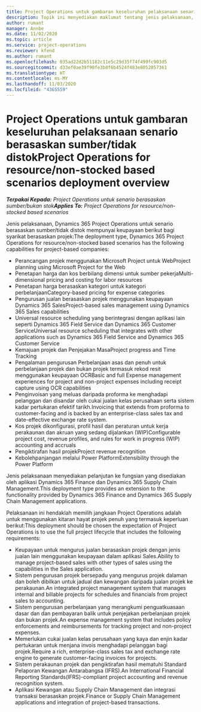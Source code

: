 ```yaml
---
title: Project Operations untuk gambaran keseluruhan pelaksanaan senario berasaskan sumber/tidak distok
description: Topik ini menyediakan maklumat tentang jenis pelaksanaan, Project Operations untuk senario berasaskan sumber/tidak distok.
author: rumant
manager: Annbe
ms.date: 11/02/2020
ms.topic: article
ms.service: project-operations
ms.reviewer: kfend
ms.author: rumant
ms.openlocfilehash: 035ad22d2b51182c11e5c29d35f74f499fc903d5
ms.sourcegitcommit: d33ef0ae39f90fe3b0f6b4524f483e8052057361
ms.translationtype: HT
ms.contentlocale: ms-MY
ms.lasthandoff: 11/03/2020
ms.locfileid: "4365559"
---
```

# <a name="project-operations-for-resourcenon-stocked-based-scenarios-deployment-overview"></a><span data-ttu-id="0ad31-103">Project Operations untuk gambaran keseluruhan pelaksanaan senario berasaskan sumber/tidak distok</span><span class="sxs-lookup"><span data-stu-id="0ad31-103">Project Operations for resource/non-stocked based scenarios deployment overview</span></span>

<span data-ttu-id="0ad31-104">_**Terpakai Kepada:** Project Operations untuk senario berasaskan sumber/bukan stok_</span><span class="sxs-lookup"><span data-stu-id="0ad31-104">_**Applies To:** Project Operations for resource/non-stocked based scenarios_</span></span>

<span data-ttu-id="0ad31-105">Jenis pelaksanaan, Dynamics 365 Project Operations untuk senario berasaskan sumber/tidak distok mempunyai keupayaan berikut bagi syarikat berasaskan projek:</span><span class="sxs-lookup"><span data-stu-id="0ad31-105">The deployment type, Dynamics 365 Project Operations for resource/non-stocked based scenarios has the following capabilities for project-based companies:</span></span>

- <span data-ttu-id="0ad31-106">Perancangan projek menggunakan Microsoft Project untuk Web</span><span class="sxs-lookup"><span data-stu-id="0ad31-106">Project planning using Microsoft Project for the Web</span></span>
- <span data-ttu-id="0ad31-107">Penetapan harga dan kos berbilang dimensi untuk sumber pekerja</span><span class="sxs-lookup"><span data-stu-id="0ad31-107">Multi-dimensional pricing and costing for labor resources</span></span>
- <span data-ttu-id="0ad31-108">Penetapan harga berasaskan kategori untuk kategori perbelanjaan</span><span class="sxs-lookup"><span data-stu-id="0ad31-108">Category-based pricing for expense categories</span></span>
- <span data-ttu-id="0ad31-109">Pengurusan jualan berasaskan projek menggunakan keupayaan Dynamics 365 Sales</span><span class="sxs-lookup"><span data-stu-id="0ad31-109">Project-based sales management using Dynamics 365 Sales capabilities</span></span>
- <span data-ttu-id="0ad31-110">Universal resource scheduling yang berintegrasi dengan aplikasi lain seperti Dynamics 365 Field Service dan Dynamics 365 Customer Service</span><span class="sxs-lookup"><span data-stu-id="0ad31-110">Universal resource scheduling that integrates with other applications such as Dynamics 365 Field Service and Dynamics 365 Customer Service</span></span>
- <span data-ttu-id="0ad31-111">Kemajuan projek dan Penjejakan Masa</span><span class="sxs-lookup"><span data-stu-id="0ad31-111">Project progress and Time Tracking</span></span>
- <span data-ttu-id="0ad31-112">Pengalaman pengurusan Perbelanjaan asas dan penuh untuk perbelanjaan projek dan bukan projek termasuk rekod resit menggunakan keupayaan OCR</span><span class="sxs-lookup"><span data-stu-id="0ad31-112">Basic and full Expense management experiences for project and non-project expenses including receipt capture using OCR capabilities</span></span>
- <span data-ttu-id="0ad31-113">Penginvoisan yang meluas daripada proforma ke menghadapi pelanggan dan disandar oleh cukai jualan kelas perusahaan serta sistem kadar pertukaran efektif tarikh.</span><span class="sxs-lookup"><span data-stu-id="0ad31-113">Invoicing that extends from proforma to customer-facing and is backed by an enterprise-class sales tax and date-effective exchange rate system.</span></span>
- <span data-ttu-id="0ad31-114">Kos projek dikonfigurasi, profil hasil dan peraturan untuk kerja perakaunan dan akruan yang sedang dijalankan (WIP)</span><span class="sxs-lookup"><span data-stu-id="0ad31-114">Configurable project cost, revenue profiles, and rules for work in progress (WIP) accounting and accruals</span></span>
- <span data-ttu-id="0ad31-115">Pengiktirafan hasil projek</span><span class="sxs-lookup"><span data-stu-id="0ad31-115">Project revenue recognition</span></span>
- <span data-ttu-id="0ad31-116">Kebolehpanjangan melalui Power Platform</span><span class="sxs-lookup"><span data-stu-id="0ad31-116">Extensibility through the Power Platform</span></span>

<span data-ttu-id="0ad31-117">Jenis pelaksanaan menyediakan pelanjutan ke fungsian yang disediakan oleh aplikasi Dynamics 365 Finance dan Dynamics 365 Supply Chain Management.</span><span class="sxs-lookup"><span data-stu-id="0ad31-117">This deployment type provides an extension to the functionality provided by Dynamics 365 Finance and Dynamics 365 Supply Chain Management applications.</span></span>

<span data-ttu-id="0ad31-118">Pelaksanaan ini hendaklah memilih jangkaan Project Operations adalah untuk menggunakan kitaran hayat projek penuh yang termasuk keperluan berikut:</span><span class="sxs-lookup"><span data-stu-id="0ad31-118">This deployment should be chosen the expectation of Project Operations is to use the full project lifecycle that includes the following requirements:</span></span>

- <span data-ttu-id="0ad31-119">Keupayaan untuk mengurus jualan berasaskan projek dengan jenis jualan lain menggunakan keupayaan dalam aplikasi Sales.</span><span class="sxs-lookup"><span data-stu-id="0ad31-119">Ability to manage project-based sales with other types of sales using the capabilities in the Sales application.</span></span>
- <span data-ttu-id="0ad31-120">Sistem pengurusan projek bersepadu yang mengurus projek dalaman dan boleh dibilkan untuk jadual dan kewangan daripada jualan projek ke perakaunan.</span><span class="sxs-lookup"><span data-stu-id="0ad31-120">An integrated project management system that manages internal and billable projects for schedules and financials from project sales to accounting.</span></span>
- <span data-ttu-id="0ad31-121">Sistem pengurusan perbelanjaan yang merangkumi penguatkuasaan dasar dan dan pembayaran balik untuk penjejakan perbelanjaan projek dan bukan projek.</span><span class="sxs-lookup"><span data-stu-id="0ad31-121">An expense management system that includes policy enforcements and reimbursements for tracking project and non-project expenses.</span></span>
- <span data-ttu-id="0ad31-122">Memerlukan cukai jualan kelas perusahaan yang kaya dan enjin kadar pertukaran untuk menjana invois menghadapi pelanggan bagi projek.</span><span class="sxs-lookup"><span data-stu-id="0ad31-122">Require a rich, enterprise-class sales tax and exchange rate engine to generate customer-facing invoices for projects.</span></span>
- <span data-ttu-id="0ad31-123">Sistem perakaunan projek dan pengiktirafan hasil mematuhi Standard Pelaporan Kewangan Antarabangsa (IFRS).</span><span class="sxs-lookup"><span data-stu-id="0ad31-123">An International Financial Reporting Standards(IFRS)-compliant project accounting and revenue recognition system.</span></span>
- <span data-ttu-id="0ad31-124">Aplikasi Kewangan atau Supply Chain Management dan integrasi transaksi berasaskan projek.</span><span class="sxs-lookup"><span data-stu-id="0ad31-124">Finance or Supply Chain Management applications and integration of project-based transactions.</span></span>

